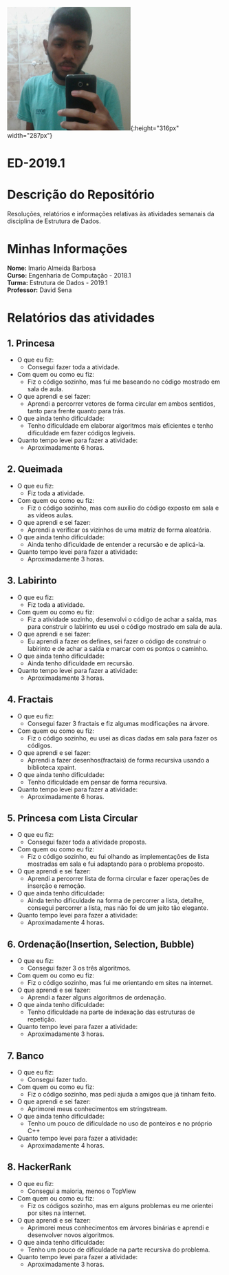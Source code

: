 ![](dale.jpeg){:height="316px" width="287px"}

# ED-2019.1

# Descrição do Repositório  
Resoluções, relatórios e informações relativas às atividades semanais da disciplina de Estrutura de Dados.  

#

# Minhas Informações 


**Nome:** Imario Almeida Barbosa  
**Curso:** Engenharia de Computação - 2018.1  
**Turma:** Estrutura de Dados - 2019.1  
**Professor:** David Sena  

#

# Relatórios das atividades

## 1. Princesa

* O que eu fiz:  
    * Consegui fazer toda a atividade.
* Com quem ou como eu fiz:
    * Fiz o código sozinho, mas fui me baseando no código mostrado em sala de aula.
* O que aprendi e sei fazer:
    * Aprendi a percorrer vetores de forma circular em ambos sentidos, tanto para frente quanto para trás.
* O que ainda tenho dificuldade:
    * Tenho dificuldade em elaborar algoritmos mais eficientes e tenho dificuldade em fazer códigos legiveis.
* Quanto tempo levei para fazer a atividade:
    * Aproximadamente 6 horas.

## 2. Queimada

* O que eu fiz:    
    * Fiz toda a atividade.
* Com quem ou como eu fiz:  
    * Fiz o código sozinho, mas com auxílio do código exposto em sala e as vídeos aulas.
* O que aprendi e sei fazer:  
    * Aprendi a verificar os vizinhos de uma matriz de forma aleatória.
* O que ainda tenho dificuldade:  
    * Ainda tenho dificuldade de entender a recursão e de aplicá-la.
* Quanto tempo levei para fazer a atividade:  
    * Aproximadamente 3 horas.

## 3. Labirinto

* O que eu fiz:  
    * Fiz toda a atividade.
* Com quem ou como eu fiz:  
    * Fiz a atividade sozinho, desenvolvi o código de achar a saída, mas para construir o labirinto eu usei o código mostrado em sala de aula.
* O que aprendi e sei fazer:  
    * Eu aprendi a fazer os defines, sei fazer o código de construir o labirinto e de achar a saída e marcar com os pontos o caminho.
* O que ainda tenho dificuldade:  
    * Ainda tenho dificuldade em recursão. 
* Quanto tempo levei para fazer a atividade:  
    * Aproximadamente 3 horas.

## 4. Fractais

* O que eu fiz:  
    * Consegui fazer 3 fractais e fiz algumas modificações na árvore.
* Com quem ou como eu fiz:  
    * Fiz o código sozinho, eu usei as dicas dadas em sala para fazer os códigos.
* O que aprendi e sei fazer:  
    * Aprendi a fazer desenhos(fractais) de forma recursiva usando a biblioteca xpaint.
* O que ainda tenho dificuldade:  
    * Tenho dificuldade em pensar de forma recursiva.
* Quanto tempo levei para fazer a atividade:  
    * Aproximadamente 6 horas.
    

## 5. Princesa com Lista Circular

* O que eu fiz:  
    * Consegui fazer toda a atividade proposta.
* Com quem ou como eu fiz:  
    * Fiz o código sozinho, eu fui olhando as implementações de lista mostradas em sala e fui adaptando para o problema
    proposto.  
* O que aprendi e sei fazer:  
    * Aprendi a percorrer lista de forma circular e fazer operações de inserção e remoção.
* O que ainda tenho dificuldade:  
    * Ainda tenho dificuldade na forma de percorrer a lista, detalhe, consegui percorrer a lista, mas não foi de um jeito
    tão elegante.
* Quanto tempo levei para fazer a atividade:  
    * Aproximadamente 4 horas.
    

## 6. Ordenação(Insertion, Selection, Bubble)

* O que eu fiz:  
    * Consegui fazer 3 os três algoritmos.
* Com quem ou como eu fiz:  
    * Fiz o código sozinho, mas fui me orientando em sites na internet.
* O que aprendi e sei fazer:  
    * Aprendi a fazer alguns algoritmos de ordenação.
* O que ainda tenho dificuldade:  
    * Tenho dificuldade na parte de indexação das estruturas de repetição.
* Quanto tempo levei para fazer a atividade:  
    * Aproximadamente 3 horas.
    
## 7. Banco

* O que eu fiz:  
    * Consegui fazer tudo.
* Com quem ou como eu fiz:  
    * Fiz o código sozinho, mas pedi ajuda a amigos que já tinham feito.
* O que aprendi e sei fazer:  
    * Aprimorei meus conhecimentos em stringstream.
* O que ainda tenho dificuldade:  
    * Tenho um pouco de dificuldade no uso de ponteiros e no próprio C++
* Quanto tempo levei para fazer a atividade:  
    * Aproximadamente 4 horas.
    


## 8. HackerRank

* O que eu fiz:  
    * Consegui a maioria, menos o TopView
* Com quem ou como eu fiz:  
    * Fiz os códigos sozinho, mas em alguns problemas eu me orientei por sites na internet.
* O que aprendi e sei fazer:  
    * Aprimorei meus conhecimentos em árvores binárias e aprendi e desenvolver novos algoritmos.
* O que ainda tenho dificuldade:  
    * Tenho um pouco de dificuldade na parte recursiva do problema.
* Quanto tempo levei para fazer a atividade:  
    * Aproximadamente 3 horas.
    
    



